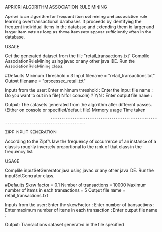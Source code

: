 APRIORI ALGORITHM ASSOCIATION RULE MINING

Apriori is an algorithm for frequent item set mining and association rule learning over transactional databases. It proceeds by identifying the frequent individual items in the database and extending them to larger and larger item sets as long as those item sets appear sufficiently often in the database.


USAGE

Get the generated dataset from the file "retail_transactions.txt"
Complile AssociationRuleMining using javac or any other java IDE. Run the AssociationRuleMining class.

#Defaults
Minimum Threshold = 3
Input filename = "retail_transactions.txt"
Output filename = "processed_retail.txt"


Inputs from the user:
Enter minimum threshold <Integer> :
Enter the input file name <String> :
Do you want to out in a file( N for console) ? Y/N :
Enter output file name <String> :

Output: 
The datasets generated from the algorithm after different passes. (Either on console or specified/default file)
Memory usage
Time taken


                         --------------------------------------------------------------------------------------


ZIPF INPUT GENERATION

According to the Zipf's law the frequency of occurrence of an instance of a class is roughly inversely proportional to the rank of that class in the frequency list.

USAGE 

Complile inputSetGenerator.java using javac or any other java IDE. Run the inputSetGenerator class.

#Defaults
Skew factor = 0.1
Number of transactions = 10000
Maximum number of items in each transactions = 5
Output file name = retail_transactions.txt


Inputs from the user:
Enter the skewFactor <Integer> : 
Enter number of transactions <Integer>:
Enter maximum number of items in each transaction <Integer>:
Enter output file name <String>:


Output:
Transactions dataset generated in the file specified 

